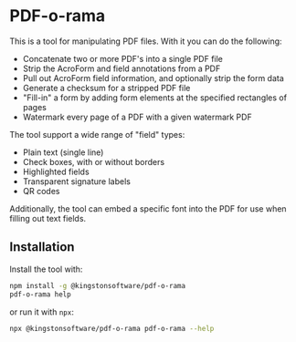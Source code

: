 # PDF-o-rama

This is a tool for manipulating PDF files.  With it you can do the following:

- Concatenate two or more PDF's into a single PDF file
- Strip the AcroForm and field annotations from a PDF
- Pull out AcroForm field information, and optionally strip the form data
- Generate a checksum for a stripped PDF file
- "Fill-in" a form by adding form elements at the specified rectangles of pages
- Watermark every page of a PDF with a given watermark PDF

The tool support a wide range of "field" types:

- Plain text (single line)
- Check boxes, with or without borders
- Highlighted fields
- Transparent signature labels
- QR codes

Additionally, the tool can embed a specific font into the PDF for use when filling out text fields.

## Installation

Install the tool with:

```sh
npm install -g @kingstonsoftware/pdf-o-rama
pdf-o-rama help
```

or run it with `npx`:

```sh
npx @kingstonsoftware/pdf-o-rama pdf-o-rama --help
```
